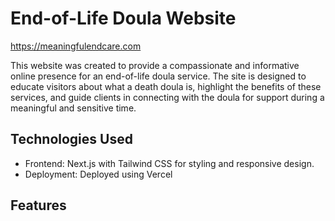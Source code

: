 # End-of-Life Doula Website

https://meaningfulendcare.com

This website was created to provide a compassionate and informative online presence for an end-of-life doula service. The site is designed to educate visitors about what a death doula is, highlight the benefits of these services, and guide clients in connecting with the doula for support during a meaningful and sensitive time.


## Technologies Used

- Frontend: Next.js with Tailwind CSS for styling and responsive design.
- Deployment: Deployed using Vercel

## Features
